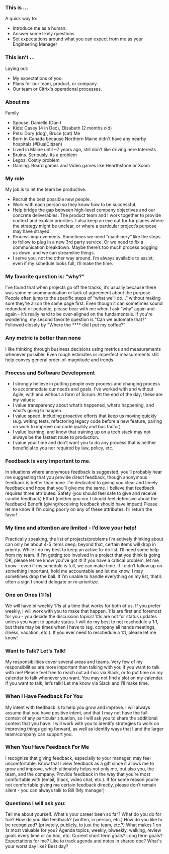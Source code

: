 ### This is ...
A quick way to:
* Introduce me as a human.
* Answer some likely questions.
* Set expectations around what you can expect from me as your Engineering Manager

### This isn’t ...
Laying out:
* My expectations of you.
* Plans for our team, product, or company.
* Our team or Citrix's operational processes.

### About me
Family
* Spouse: Danielle (Dani)
* Kids: Casey (4 in Dec), Elisabeth (2 months old)
* Pets: Dory (dog), Bruce (cat)
Me
* Born in Canada because Northern Maine didn't have any nearby hospitals (#DualCitizen)
* Lived in Maine until ~7 years ago, still don't like driving here
Interests
* Bruins. Seriously, its a problem
* Legos. Costly problem
* Gaming. Board games and Video games like Hearthstone or Xcom

### My role
My job is to let the team be productive.
* Recruit the best possible new people. 
* Work with each person so they know how to be successful.
* Help bridge the gap between high-level company objectives and our concrete deliverables. The product team and I work together to provide context and explain priorities. I also keep an eye out for for places where the strategy might be unclear, or where a particular project’s purpose may have strayed.
* Process improvements. Sometimes we need “machinery” like the steps to follow to plug in a new 3rd party service. Or we need to fix a communication breakdown. Maybe there’s too much process bogging us down, and we can streamline things.
* I serve you, not the other way around. I’m always available to assist; even if my schedule looks full, I’ll make the time.
### My favorite question is: “why?”
I’ve found that when projects go off the tracks, it’s usually because there was some miscommunication or lack of agreement about the purpose. People often jump to the specific steps of “what we’ll do…” without making sure they’re all on the same page first. Even though it can sometimes sound redundant or pedantic, please bear with me when I ask “why” again and again - it’s really hard to be over-aligned on the fundamentals.
If you're wondering, my second favorite question is "Can we automate that?"
Followed closely by "Where the \**** did I put my coffee?"
### Any metric is better than none
I like thinking through business decisions using metrics and measurements whenever possible. Even rough estimates or imperfect measurements still help convey general order-of-magnitude and trends.
### Process and Software Development
* I strongly believe in putting people over process and changing process to accommodate our needs and goals. I’ve worked with and without Agile, with and without a form of Scrum. At the end of the day, these are my values: 
* I value transparency about what’s happened, what’s happening, and what’s going to happen.
* I value speed, including proactive efforts that keep us moving quickly (e.g. writing tests, refactoring legacy code before a new feature, pairing on work to improve our code quality and bus factor)
* I value learning, and know that training up on a tech stack may not always be the fastest route to production.
* I value your time and don’t want you to do any process that is neither beneficial to you nor required by law, policy, etc.

### Feedback is very important to me.
In situations where anonymous feedback is suggested, you’ll probably hear me suggesting that you provide direct feedback, though anonymous feedback is better than none. I’m dedicated to giving you clear and timely feedback and hope that you’ll give me the same. I believe that feedback requires three attributes:
Safety (you should feel safe to give and receive candid feedback) 
Effort (neither you nor I should feel defensive about the feedback) 
Benefit (giving/receiving feedback should have impact)
Please let me know if I’m doing poorly on any of these attributes. I’ll return the favor!

### My time and attention are limited - I’d love your help!
Practically speaking, the list of projects/problems I’m actively thinking about can only be about 4-5 items deep; beyond that, certain items will drop in priority. While I do my best to keep an active to-do list, I’ll need some help from my team.
If I’m getting too involved in a project that you think is going OK, please let me know you’ve got it!
If you have a critical problem, let me know - even if my schedule is full, we can make time.
If I didn’t follow up on something important, hold me accountable and let me know. I may sometimes drop the ball. If I’m unable to handle everything on my list, that’s often a sign I should delegate or re-prioritize.

### One on Ones (1:1s)
 We will have bi-weekly 1:1s at a time that works for both of us. If you prefer weekly, I will work with you to make that happen. 
1:1s are first and foremost for you - you decide the discussion topics! 
1:1s are not for status updates unless you want to update status.
I will do my best to not reschedule a 1:1, but there may be times when I have to (eg. company all hands meetings, illness, vacation, etc.).
If you ever need to reschedule a 1:1, please let me know!

### Want to Talk? Let’s Talk!
My responsibilities cover several areas and teams.
Very few of my responsibilities are more important than talking with you if you want to talk with me!
Please feel free to reach out ad-hoc via Slack, or to put time on my calendar to talk whenever you want.
You may not find a slot on my calendar.
If you want to talk, let’s talk!
Let me know via Slack and I’ll make time.

### When I Have Feedback For You
My intent with feedback is to help you grow and improve.
I will always assume that you have positive intent, and that I may not have the full context of any particular situation, so I will ask you to share the additional context that you have.
I will work with you to identify strategies to work on improving things going forward, as well as identify ways that I and the larger team/company can support you.

### When You Have Feedback For Me
I recognize that giving feedback, especially to your manager, may feel uncomfortable. Know that I view feedback as a gift since it allows me to grow and improve, which ultimately helps not only me, but also you, the team, and the company.
Provide feedback in the way that you’re most comfortable with (email, Slack, video chat, etc.).
If for some reason you’re not comfortable giving me certain feedback directly, please don’t remain silent - you can always talk to Bill (My manager)

### Questions I will ask you: 
Tell me about yourself. What's your career been so far? What do you do for fun?
How do you like feedback? (written, in person, etc.)
How do you like to be recognized? (privately, publicly, to just the team, etc.?)
What makes 1 on 1s most valuable for you? Agenda topics, weekly, biweekly, walking, review goals every time or ad hoc, etc.
Current short term goals? Long term goals?
Expectations for me?
Like to track agenda and notes in shared doc? 
What's your worst day like? Best day?
